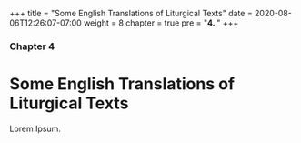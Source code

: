 +++
title = "Some English Translations of Liturgical Texts"
date =  2020-08-06T12:26:07-07:00
weight = 8
chapter = true
pre = "<b>4. </b>"
+++

### Chapter 4

# Some English Translations of Liturgical Texts

Lorem Ipsum.